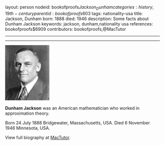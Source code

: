 layout: person
nodeid: bookofproofs$Jackson_Dunham
categories: history,19th-century
parentid: bookofproofs$603
tags: nationality-usa
title: Jackson, Dunham
born: 1888
died: 1946
description: Some facts about Dunham Jackson
keywords: jackson, dunham,nationality usa
references: bookofproofs$6909
contributors: bookofproofs,@MacTutor

---


---

![Jackson_Dunham.jpg](https://github.com/bookofproofs/bookofproofs.github.io/blob/main/_sources/_assets/images/portraits/Jackson_Dunham.jpg?raw=true)

**Dunham Jackson** was an American mathematician who worked in approximation theory.

Born 24 July 1888 Bridgewater, Massachusetts, USA. Died 6 November 1946 Minnesota, USA.


View full biography at [MacTutor](https://mathshistory.st-andrews.ac.uk/Biographies/Jackson_Dunham/).